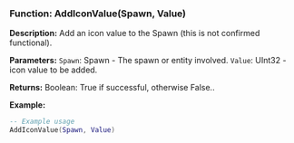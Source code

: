 ### Function: AddIconValue(Spawn, Value)

**Description:** Add an icon value to the Spawn (this is not confirmed functional).

**Parameters:**
`Spawn`: Spawn - The spawn or entity involved.
 `Value`: UInt32 - icon value to be added.

**Returns:** Boolean: True if successful, otherwise False..

**Example:**

```lua
-- Example usage
AddIconValue(Spawn, Value)
```
